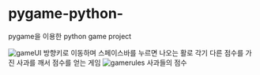# pygame-python-
pygame을 이용한 python game project

![gameUI](https://user-images.githubusercontent.com/56014948/88001809-00326380-cb3c-11ea-99bb-c5ef3f7c6022.png)
방향키로 이동하며 스페이스바를 누르면 나오는 활로 각기 다른 점수를 가진 사과를 깨서 점수를 얻는 게임
![gamerules](https://user-images.githubusercontent.com/56014948/88001811-01639080-cb3c-11ea-8a33-22db1fb28a2c.png)
사과들의 점수
